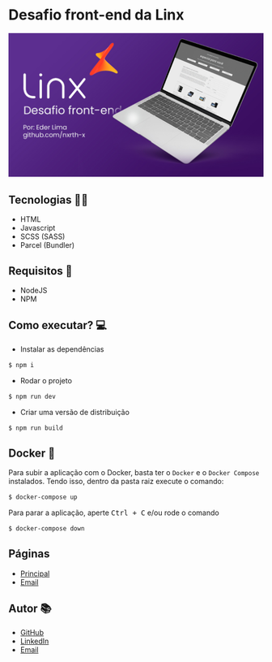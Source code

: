 # Desafio front-end da Linx

![image](./assets/thumbnail.jpg)

## Tecnologias 🐱‍💻

- HTML
- Javascript
- SCSS (SASS)
- Parcel (Bundler)

## Requisitos 📑

- NodeJS
- NPM

## Como executar? 💻

- Instalar as dependências

```sh
$ npm i
```

- Rodar o projeto

```sh
$ npm run dev
```

- Criar uma versão de distribuição

```sh
$ npm run build
```

## Docker 🐳

Para subir a aplicação com o Docker, basta ter o `Docker` e o `Docker Compose` instalados. Tendo isso, dentro da pasta raiz execute o comando:

```sh
$ docker-compose up
```

Para parar a aplicação, aperte <kbd>Ctrl + C</kbd> e/ou rode o comando

```sh
$ docker-compose down
```

## Páginas

- [Principal](https://desafio-frontend-olive.vercel.app/)
- [Email](https://desafio-frontend-olive.vercel.app/mail.html)

## Autor 📚

- [GitHub](https://github.com/Nxrth-x)
- [LinkedIn](https://linkedin.com/in/lima-eder)
- [Email](mailto:lima.eder101@gmail.com)

